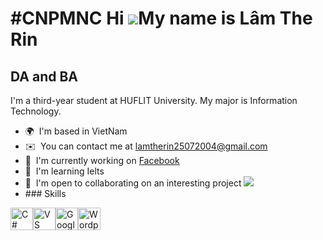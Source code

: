 #CNPMNC
Hi ![](https://user-images.githubusercontent.com/18350557/176309783-0785949b-9127-417c-8b55-ab5a4333674e.gif)My name is Lâm The Rin
===================================================================================================================================

DA and BA
---------

I'm a third-year student at HUFLIT University. My major is Information Technology.

*   🌍  I'm based in VietNam
*   ✉️  You can contact me at [lamtherin25072004@gmail.com](mailto:lamtherin25072004@gmail.com)
*   🚀  I'm currently working on [Facebook](http://www.facebook.com/profile.php?id=100077964024381)
*   🧠  I'm learning Ielts
*   🤝  I'm open to collaborating on an interesting project 
    <a href="https://www.github.com/RinLam25" target="_blank" rel="noreferrer"><img
                  src="https://img.shields.io/github/followers/RinLam25?logo=github&style=for-the-badge&color=0891b2&labelColor=1c1917" />
*  </a>### Skills 
<p align="left">
<a href="https://docs.microsoft.com/en-us/dotnet/csharp/" target="_blank" rel="noreferrer"><img src="https://raw.githubusercontent.com/danielcranney/readme-generator/main/public/icons/skills/csharp-colored.svg" width="36" height="36" alt="C#" /></a><a href="https://code.visualstudio.com/" target="_blank" rel="noreferrer"><img src="https://raw.githubusercontent.com/danielcranney/readme-generator/main/public/icons/skills/visualstudiocode.svg" width="36" height="36" alt="VS Code" /></a><a href="https://cloud.google.com/" target="_blank" rel="noreferrer"><img src="https://raw.githubusercontent.com/danielcranney/readme-generator/main/public/icons/skills/googlecloud-colored.svg" width="36" height="36" alt="Google Cloud" /></a><a href="https://wordpress.com" target="_blank" rel="noreferrer"><img src="https://raw.githubusercontent.com/danielcranney/readme-generator/main/public/icons/skills/wordpress-colored.svg" width="36" height="36" alt="Wordpress" /></a>
                    </p>
                    
                
